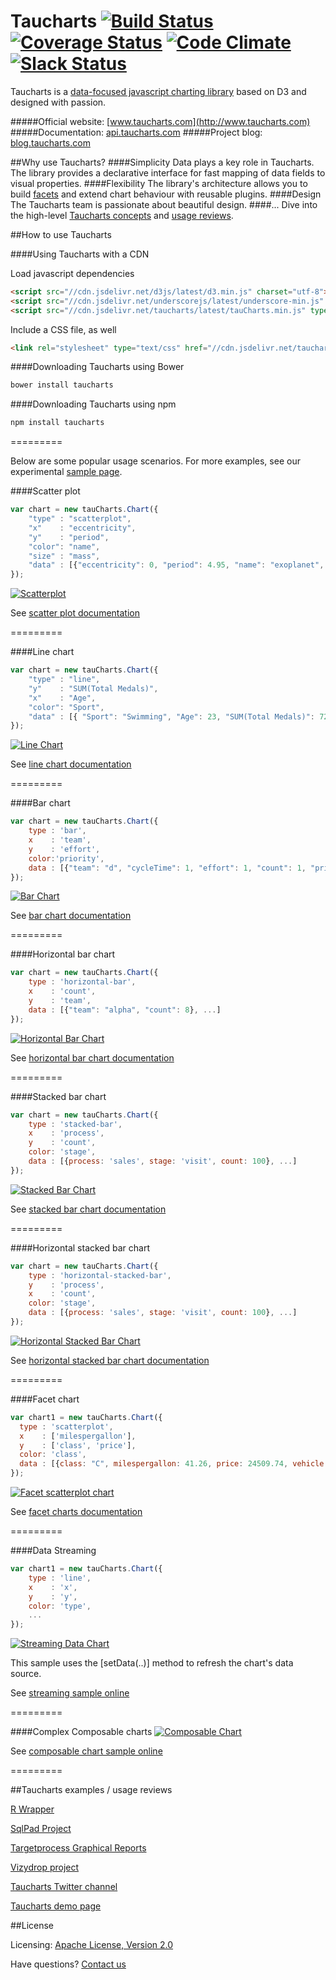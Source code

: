 Taucharts [![Build Status](https://travis-ci.org/TargetProcess/tauCharts.png?branch=master)](https://travis-ci.org/TargetProcess/tauCharts) [![Coverage Status](https://img.shields.io/coveralls/TargetProcess/tauCharts.svg)](https://coveralls.io/r/TargetProcess/tauCharts) [![Code Climate](https://codeclimate.com/github/TargetProcess/tauCharts/badges/gpa.svg)](https://codeclimate.com/github/TargetProcess/tauCharts) [![Slack Status](http://slack.taucharts.com/badge.svg)](http://slack.taucharts.com/)
=========

Taucharts is a [data-focused javascript charting library](http://blog.taucharts.com/taucharts-data-focused-charting-library/) based on D3 and designed with passion.

#####Official website: [www.taucharts.com](http://www.taucharts.com)
#####Documentation: [api.taucharts.com](http://api.taucharts.com)
#####Project blog: [blog.taucharts.com](http://blog.taucharts.com)

##Why use Taucharts?
####Simplicity
Data plays a key role in Taucharts. The library provides a declarative interface for fast mapping of data fields to visual properties.
####Flexibility
The library's architecture allows you to build [facets](http://api.taucharts.com/basic/facet.html) and extend chart behaviour with reusable plugins.
####Design
The Taucharts team is passionate about beautiful design.
####...
Dive into the high-level [Taucharts concepts](http://blog.taucharts.com/taucharts-data-focused-charting-library/) and [usage reviews](#taucharts-examples--usage-reviews).

##How to use Taucharts

####Using Taucharts with a CDN

Load javascript dependencies

```html
<script src="//cdn.jsdelivr.net/d3js/latest/d3.min.js" charset="utf-8"></script>
<script src="//cdn.jsdelivr.net/underscorejs/latest/underscore-min.js" type="text/javascript"></script>
<script src="//cdn.jsdelivr.net/taucharts/latest/tauCharts.min.js" type="text/javascript"></script>
```

Include a CSS file, as well

```html
<link rel="stylesheet" type="text/css" href="//cdn.jsdelivr.net/taucharts/latest/tauCharts.min.css">
```

####Downloading Taucharts using Bower

```bash
bower install taucharts
```

####Downloading Taucharts using npm

```bash
npm install taucharts
```
=========

Below are some popular usage scenarios. For more examples, see our experimental [sample page](http://taucharts.com/taulab/index.html).

####Scatter plot
```javascript
var chart = new tauCharts.Chart({
    "type" : "scatterplot",
    "x"    : "eccentricity",
    "y"    : "period",
    "color": "name",
    "size" : "mass",
    "data" : [{"eccentricity": 0, "period": 4.95, "name": "exoplanet", "mass": 38.0952}, ...]
});
```
[![Scatterplot](https://dl.dropboxusercontent.com/u/96767946/taucharts.com/scatter-plot.png)](http://api.taucharts.com/basic/scatterplot.html)

See [scatter plot documentation](http://api.taucharts.com/basic/scatterplot.html)

=========

####Line chart
```javascript
var chart = new tauCharts.Chart({
    "type" : "line",
    "y"    : "SUM(Total Medals)",
    "x"    : "Age",
    "color": "Sport",
    "data" : [{ "Sport": "Swimming", "Age": 23, "SUM(Total Medals)": 72 }, ...]
});
```
[![Line Chart](https://dl.dropboxusercontent.com/u/96767946/taucharts.com/line-chart.png)](http://api.taucharts.com/basic/line.html)

See [line chart documentation](http://api.taucharts.com/basic/line.html)

=========

####Bar chart
```javascript
var chart = new tauCharts.Chart({
    type : 'bar',
    x    : 'team',
    y    : 'effort',
    color:'priority',
    data : [{"team": "d", "cycleTime": 1, "effort": 1, "count": 1, "priority": "low"}, ...]
});
```
[![Bar Chart](https://dl.dropboxusercontent.com/u/96767946/taucharts.com/bar-chart.png)](http://api.taucharts.com/basic/bar.html)

See [bar chart documentation](http://api.taucharts.com/basic/bar.html)

=========

####Horizontal bar chart
```javascript
var chart = new tauCharts.Chart({
    type : 'horizontal-bar',
    x    : 'count',
    y    : 'team',
    data : [{"team": "alpha", "count": 8}, ...]
});
```
[![Horizontal Bar Chart](https://dl.dropboxusercontent.com/u/96767946/taucharts.com/horizontal-bar-chart.png)](http://api.taucharts.com/basic/horizontal-bar.html)

See [horizontal bar chart documentation](http://api.taucharts.com/basic/horizontal-bar.html)

=========

####Stacked bar chart
```javascript
var chart = new tauCharts.Chart({
    type : 'stacked-bar',
    x    : 'process',
    y    : 'count',
    color: 'stage',
    data : [{process: 'sales', stage: 'visit', count: 100}, ...]
});
```
[![Stacked Bar Chart](https://dl.dropboxusercontent.com/u/96767946/taucharts.com/stacked-bar-chart.png)](http://api.taucharts.com/basic/stacked-bar.html)

See [stacked bar chart documentation](http://api.taucharts.com/basic/stacked-bar.html)

=========

####Horizontal stacked bar chart
```javascript
var chart = new tauCharts.Chart({
    type : 'horizontal-stacked-bar',
    y    : 'process',
    x    : 'count',
    color: 'stage',
    data : [{process: 'sales', stage: 'visit', count: 100}, ...]
});
```
[![Horizontal Stacked Bar Chart](https://dl.dropboxusercontent.com/u/96767946/taucharts.com/horizontal-stacked-bar-chart.png)](http://api.taucharts.com/basic/horizontal-stacked-bar.html)

See [horizontal stacked bar chart documentation](http://api.taucharts.com/basic/horizontal-stacked-bar.html)

=========

####Facet chart
```javascript
var chart1 = new tauCharts.Chart({
  type : 'scatterplot',
  x    : ['milespergallon'],
  y    : ['class', 'price'],
  color: 'class',
  data : [{class: "C", milespergallon: 41.26, price: 24509.74, vehicle: "Prius1"}, ...]
});
```
[![Facet scatterplot chart](https://dl.dropboxusercontent.com/u/96767946/taucharts.com/facet.png)](http://api.taucharts.com/basic/facet.html)

See [facet charts documentation](http://api.taucharts.com/basic/facet.html)

=========

####Data Streaming
```javascript
var chart1 = new tauCharts.Chart({
    type : 'line',
    x    : 'x',
    y    : 'y',
    color: 'type',
    ...
});
```
[![Streaming Data Chart](https://dl.dropboxusercontent.com/u/96767946/taucharts.com/data-streaming.gif)](http://jsfiddle.net/4o4z6fqn/6/)

This sample uses the [setData(..)] method to refresh the chart's data source.

See [streaming sample online](http://jsfiddle.net/4o4z6fqn/6/)

=========

####Complex Composable charts
[![Composable Chart](https://dl.dropboxusercontent.com/u/96767946/taucharts.com/complex-composable-chart.png)](http://jsfiddle.net/6LzefLo4/4/)

See [composable chart sample online](http://jsfiddle.net/6LzefLo4/4/)

=========

##Taucharts examples / usage reviews

[R Wrapper](http://www.buildingwidgets.com/blog/2015/8/5/week-31-taucharts)

[SqlPad Project](http://rickbergfalk.github.io/sqlpad/chart-tutorials/)

[Targetprocess Graphical Reports](https://www.targetprocess.com/blog/2015/09/prototype-for-new-custom-graphical-reports-editor/)

[Vizydrop project](http://vizydrop.com/)

[Taucharts Twitter channel](https://twitter.com/search?q=taucharts)

[Taucharts demo page](https://demo.taucharts.com/)

##License

Licensing: [Apache License, Version 2.0](http://www.apache.org/licenses/LICENSE-2.0)

Have questions? [Contact us](mailto:michael@targetprocess.com)
